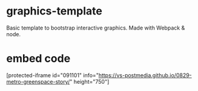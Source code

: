 # graphics-template
Basic template to bootstrap interactive graphics. Made with Webpack & node.

# embed code
[protected-iframe id="091101" info="https://vs-postmedia.github.io/0829-metro-greenspace-story/" height="750"]
